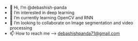 - 👋 Hi, I’m @debashish-panda
- 👀 I’m interested in deep learning
- 🌱 I’m currently learning OpenCV and RNN
- 💞️ I’m looking to collaborate on Image segmentation and video processing
- 📫 How to reach me --> debashishpanda71@gmail.com

<!---
debashish-panda/debashish-panda is a ✨ special ✨ repository because its `README.md` (this file) appears on your GitHub profile.
You can click the Preview link to take a look at your changes.
--->
